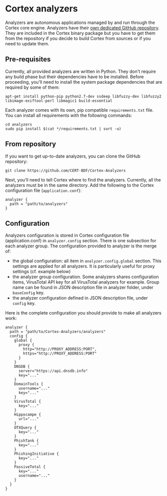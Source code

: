 # Cortex analyzers

Analyzers are autonomous applications managed by and run through the Cortex core engine. Analyzers have their
[own dedicated GitHub repository](https://github.com/CERT-BDF/Cortex-Analyzers). They are included in the Cortex binary
package but you have to get them from the repository if you decide to build Cortex from sources or if you need to update
them.

## Pre-requisites
Currently, all provided analyzers are written in Python. They don't require any build phase but their dependencies have
to be installed. Before proceeding, you'll need to install the system package dependencies that are required by some of
them:

```
apt-get install python-pip python2.7-dev ssdeep libfuzzy-dev libfuzzy2 libimage-exiftool-perl libmagic1 build-essential
```

Each analyzer comes with its own, pip compatible `requirements.txt` file. You can install all requirements with the
following commands:

```
cd analyzers
sudo pip install $(cat */requirements.txt | sort -u)
```

## From repository
If you want to get up-to-date analyzers, you can clone the GitHub repository:

```
git clone https://github.com/CERT-BDF/Cortex-Analyzers
```

Next, you'll need to tell Cortex where to find the analyzers. Currently, all the analyzers must be in the same
directory. Add the following to the Cortex configuration file (`application.conf`):

```
analyzer {
  path = "path/to/analyzers"
}
```
## Configuration

Analyzers configuration is stored in Cortex configuration file (application.conf) in `analyzer.config` section. There is
one subsection for each analyzer group. The configuration provided to analyzer is the merge of:
 - the global configuration: all item in `analyzer.config.global` section. This settings are applied for all analyzers.
 It is particularly useful for proxy settings (cf. example below)
 - the analyzer group configuration. Some analyzers shares configuration items, VirusTotal API key for all VirusTotal
 analyzers for example. Group name can be found in JSON description file in analyzer folder, under `baseConfig` key.
 - the analyzer configuration defined in JSON description file, under `config` key.

Here is the complete configuration you should provide to make all analyzers work:


```
analyzer {
  path = "path/to/Cortex-Analyzers/analyzers"
  config {
    global {
      proxy {
        http="http://PROXY_ADDRESS:PORT",
        https="http://PROXY_ADDRESS:PORT"
      }
    }
    DNSDB {
      server="https://api.dnsdb.info"
      key="..."
    }
    DomainTools {
      username="..."
      key="..."
    }
    VirusTotal {
      key="..."
    }
    Hippocampe {
      url="..."
    }
    OTXQuery {
      key="..."
    }
    PhishTank {
      key="..."
    }
    PhishingInitiative {
      key="..."
    }
    PassiveTotal {
      key="..."
      username="..."
    }
  }
}
```
